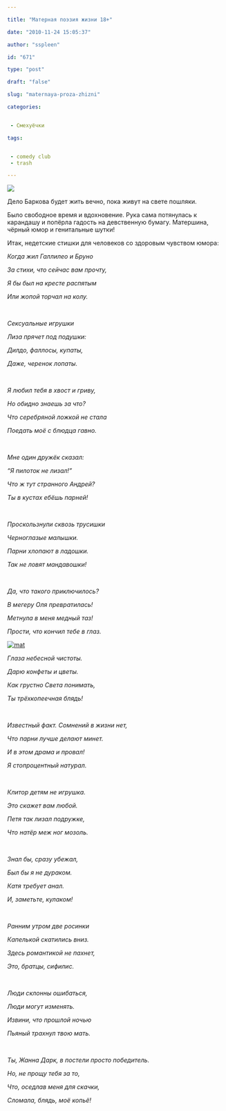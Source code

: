 ```yaml
---

title: "Матерная поэзия жизни 18+"

date: "2010-11-24 15:05:37"

author: "sspleen"

id: "671"

type: "post"

draft: "false"

slug: "maternaya-proza-zhizni"

categories:


 - Смехуёчки

tags:


 - comedy club
 - trash

---
```

[![](/uploads/2012/05/leksika.jpg)](/2010/11/maternaya-proza-zhizni/leksika/)

  

Дело Баркова будет жить вечно, пока живут на свете пошляки.

  
Было свободное время и вдохновение. Рука сама потянулась к карандашу и попёрла гадость на девственную бумагу. Матершина, чёрный юмор и генитальные шутки!  
  
Итак, недетские стишки для человеков со здоровым чувством юмора:  
  
_Когда жил Галлилео и Бруно_  
  
_За стихи, что сейчас вам прочту,_  
  
_Я бы был на кресте распятым_  
  
_Или жопой торчал на колу._  
  
   
  
_Сексуальные игрушки_  
  
_Лиза прячет под подушки:_  
  
_Дилдо, фаллосы, купаты,_  
  
_Даже, черенок лопаты._  
  
   
  
_Я любил тебя в хвост и гриву,_  
  
_Но обидно знаешь за что?_  
  
_Что серебряной ложкой не стала_  
  
_Поедать моё с блюдца гавно._  
  
   
  
_Мне один дружёк сказал:_  
  
_“Я пилоток не лизал!”_  
  
_Что ж тут странного Андрей?_  
  
_Ты в кустах ебёшь парней!_  
  
   
  
_Проскользнули сквозь трусишки_  
  
_Черноглазые малышки._  
  
_Парни хлопают в ладошки._  
  
_Так не ловят мандавошки!_  
  
   
  
_Да, что такого приключилось?_  
  
_В мегеру Оля превратилась!_  
  
_Метнула в меня медный таз!_  
  
_Прости, что кончил тебе в глаз._  
  
[![](/uploads/2012/05/mat.jpg "mat")](/2010/11/maternaya-proza-zhizni/mat-2/)  
  
_Глаза небесной чистоты._  
  
_Дарю конфеты и цветы._  
  
_Как грустно Света понимать,_  
  
_Ты трёхкопеечная блядь!_  
  
   
  
_Известный факт. Сомнений в жизни нет,_  
  
_Что парни лучше делают минет._  
  
_И в этом драма и провал!_  
  
_Я стопроцентный натурал._  
  
   
  
_Клитор детям не игрушка._  
  
_Это скажет вам любой._  
  
_Петя так лизал подружке,_  
  
_Что натёр меж ног мозоль._  
  
   
  
_Знал бы, сразу убежал,_  
  
_Был бы я не дураком._  
  
_Катя требует анал._  
  
_И, заметьте, кулаком!_  
  
   
  
_Ранним утром две росинки_  
  
_Капелькой скатились вниз._  
  
_Здесь романтикой не пахнет,_  
  
_Это, братцы, сифилис._  
  
   
  
_Люди склонны ошибаться,_  
  
_Люди могут изменять._  
  
_Извини, что прошлой ночью_  
  
_Пьяный трахнул твою мать._  
  
   
  
_Ты, Жанна Дарк, в постели просто победитель._  
  
_Но, не прощу тебя за то,_  
  
_Что, оседлав меня для скачки,_  
  
_Сломала, блядь, моё копьё!_